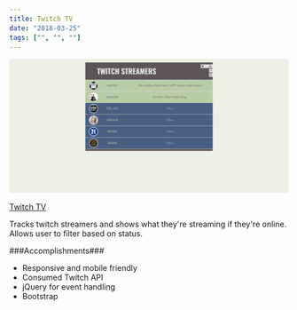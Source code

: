 ```yaml
---
title: Twitch TV
date: "2018-03-25"
tags: ["", "", ""]
---
```


![Twitch TV](../assets/twitch-tv-573.png "Twitch TV")

[Twitch TV](https://helplah.github.io/twitch-tv/)

Tracks twitch streamers and shows what they're streaming if they're online. Allows user to filter based on status.

###Accomplishments###
- Responsive and mobile friendly
- Consumed Twitch API
- jQuery for event handling
- Bootstrap